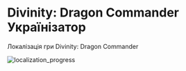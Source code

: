 # Divinity: Dragon Commander Українізатор

Локалізація гри Divinity: Dragon Commander

![localization_progress](https://img.shields.io/badge/localization_progress-5.24%25-white)
